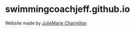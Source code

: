# swimmingcoachjeff.github.io
Website made by  [JulieMarie Charmillon](https://github.com/JulieMarieCharmillon)
